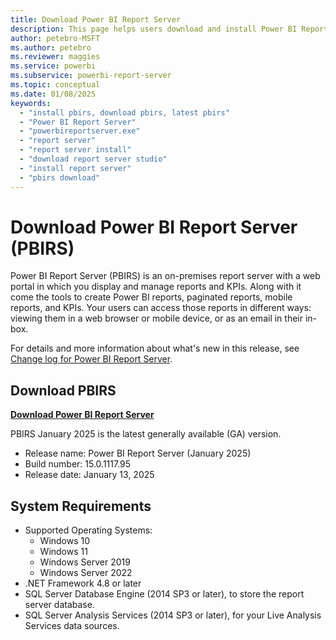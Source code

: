 ```yaml
---
title: Download Power BI Report Server
description: This page helps users download and install Power BI Report Server.
author: petebro-MSFT
ms.author: petebro
ms.reviewer: maggies
ms.service: powerbi
ms.subservice: powerbi-report-server
ms.topic: conceptual
ms.date: 01/08/2025
keywords:
  - "install pbirs, download pbirs, latest pbirs"
  - "Power BI Report Server"
  - "powerbireportserver.exe"
  - "report server"
  - "report server install"
  - "download report server studio"
  - "install report server"
  - "pbirs download"
---
```


# Download Power BI Report Server (PBIRS)

Power BI Report Server (PBIRS) is an on-premises report server with a web portal in which you display and manage reports and KPIs. Along with it come the tools to create Power BI reports, paginated reports, mobile reports, and KPIs. Your users can access those reports in different ways: viewing them in a web browser or mobile device, or as an email in their in-box.

For details and more information about what's new in this release, see [Change log for Power BI Report Server](changelog.md).

## Download PBIRS

**[Download Power BI Report Server](https://aka.ms/pbireportserverexe)**

PBIRS January 2025 is the latest generally available (GA) version.

- Release name: Power BI Report Server (January 2025)
- Build number: 15.0.1117.95
- Release date: January 13, 2025

## System Requirements

- Supported Operating Systems:
  - Windows 10
  - Windows 11
  - Windows Server 2019
  - Windows Server 2022
- .NET Framework 4.8 or later
- SQL Server Database Engine (2014 SP3 or later), to store the report server database.
- SQL Server Analysis Services (2014 SP3 or later), for your Live Analysis Services data sources.

